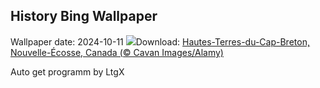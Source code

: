 ## History Bing Wallpaper
Wallpaper date: 2024-10-11
![](https://www.bing.com/th?id=OHR.CelticColours_FR-FR3939645346_UHD.jpg&w=1000)Download: [Hautes-Terres-du-Cap-Breton, Nouvelle-Écosse, Canada (© Cavan Images/Alamy)](https://www.bing.com/th?id=OHR.CelticColours_FR-FR3939645346_UHD.jpg)

Auto get programm by LtgX
